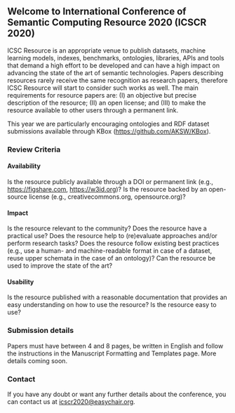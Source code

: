 ## Welcome to International Conference of Semantic Computing Resource 2020 (ICSCR 2020)

ICSC Resource is an appropriate venue to publish datasets, machine learning models, indexes, benchmarks, ontologies, libraries, APIs and tools that demand a high effort to be developed and can have a high impact on advancing the state of the art of semantic technologies.
Papers describing resources rarely receive the same recognition as research papers, therefore ICSC Resource will start to consider such works as well. The main requirements for resource papers are: (I) an objective but precise description of the resource; (II) an open license; and (III) to make the resource available to other users through a permanent link.

This year we are particularly encouraging ontologies and RDF dataset submissions available through KBox (https://github.com/AKSW/KBox).


### Review Criteria

#### Availability
Is the resource publicly available through a DOI or permanent link (e.g., https://figshare.com, https://w3id.org)?
Is the resource backed by an open-source license (e.g., creativecommons.org, opensource.org)?

#### Impact
Is the resource relevant to the community?
Does the resource have a practical use?
Does the resource help to (re)evaluate approaches and/or perform research tasks?
Does the resource follow existing best practices (e.g., use a human- and machine-readable format in case of a dataset, reuse upper schemata in the case of an ontology)?
Can the resource be used to improve the state of the art?
 
#### Usability
Is the resource published with a reasonable documentation that provides an easy understanding on how to use the resource?
Is the resource easy to use?


### Submission details

Papers must have between 4 and 8 pages, be written in English and follow the instructions in the Manuscript Formatting and Templates page.
More details coming soon.

### Contact

If you have any doubt or want any further details about the conference, you can contact us at icscr2020@easychair.org.
